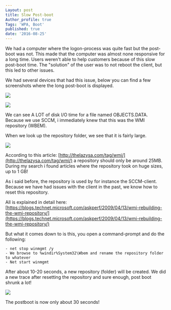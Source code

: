 ```yaml
---
Layout: post
title: Slow Post-boot
Author_profile: true
Tags: 'WPA, Boot'
published: true
date: '2016-08-25'
---
```

We had a computer where the logon-process was quite fast but the post-boot was not.
This made that the computer was almost none responsive for a long time. Users weren't able to help customers because of this slow post-boot time. The "solution" of the user was to not reboot the client, but this led to other issues. 

We had several devices that had this issue, below you can find a few screenshots where the long post-boot is displayed.

![]({{site.baseurl}}/assets/images/Slowpostboot/a.png)

![]({{site.baseurl}}/assets/images/Slowpostboot/b.png)

We can see A LOT of disk I/O time for a file named OBJECTS.DATA. 
Because we use SCCM, i immediately knew that this was the WMI repository (WBEM).

When we look up the repository folder, we see that it is fairly large.

![]({{site.baseurl}}/assets/images/Slowpostboot/c.png)

According to this article: [http://thelazysa.com/tag/wmi/](http://thelazysa.com/tag/wmi/) a repository should only be around 25MB. During my search i found articles where the repository took on huge sizes, up to 1 GB!

As i said before, the repository is used by for instance the SCCM-client. Because we have had issues with the client in the past, we know how to reset this repository.

All is explained in detail here: [https://blogs.technet.microsoft.com/askperf/2009/04/13/wmi-rebuilding-the-wmi-repository/](https://blogs.technet.microsoft.com/askperf/2009/04/13/wmi-rebuilding-the-wmi-repository/)

But what it comes down to is this, you open a command-prompt and do the following:

	- net stop winmgmt /y
	- We browse to %windir%System32\Wbem and rename the repository folder to whatever 
	- Net start winmgmt

After about 10-20 seconds, a new repository (folder) will be created.
We did a new trace after resetting the repository and sure enough, post boot shrunk a lot! 

![]({{site.baseurl}}/assets/images/Slowpostboot/d.png)
	
The postboot is now only about 30 seconds!
